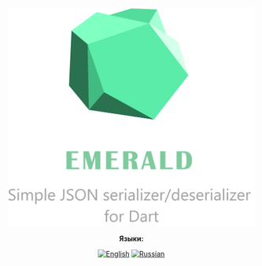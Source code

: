 <div align="center" width="200px">

<img src="https://github.com/GlebBatykov/emerald/blob/dev/logo.png?raw=true" width="700px"/>

<div align="center">

**Языки:**
  
[![English](https://img.shields.io/badge/Language-English-blue?style=?style=flat-square)](README.md)
[![Russian](https://img.shields.io/badge/Language-Russian-blue?style=?style=flat-square)](README.ru.md)
